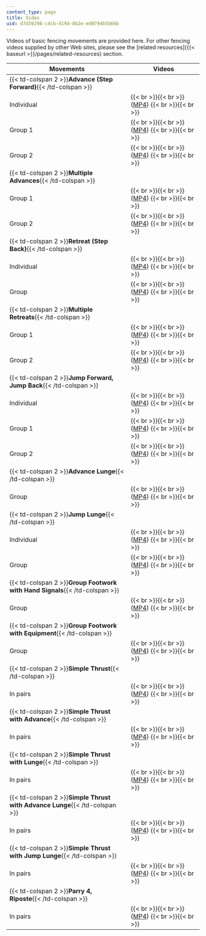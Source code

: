 ```yaml
---
content_type: page
title: Video
uid: d7d39298-c4cb-d194-8b2e-ed0794b5b66b
---
```


Videos of basic fencing movements are provided here. For other fencing videos supplied by other Web sites, please see the [related resources]({{< baseurl >}}/pages/related-resources) section.

| Movements | Videos |
| --- | --- |
| {{< td-colspan 2 >}}**Advance (Step Forward)**{{< /td-colspan >}} ||
| Individual |  {{< br >}}{{< br >}} ([MP4](http://www.archive.org/download/MITPE.740S06/step_forward-220k_512kb.mp4)) {{< br >}}{{< br >}}  |
| Group 1 |  {{< br >}}{{< br >}} ([MP4](http://www.archive.org/download/MITPE.740S06/step_forward_group-220k_512kb.mp4)) {{< br >}}{{< br >}}  |
| Group 2 |  {{< br >}}{{< br >}} ([MP4](http://www.archive.org/download/MITPE.740S06/step_forward_group_2-220k_512kb.mp4)) {{< br >}}{{< br >}}  |
| {{< td-colspan 2 >}}**Multiple Advances**{{< /td-colspan >}} ||
| Group 1 |  {{< br >}}{{< br >}} ([MP4](http://www.archive.org/download/MITPE.740S06/three_steps_forward_group-220k_512kb.mp4)) {{< br >}}{{< br >}}  |
| Group 2 |  {{< br >}}{{< br >}} ([MP4](http://www.archive.org/download/MITPE.740S06/tiny_steps_forward-220k_512kb.mp4)) {{< br >}}{{< br >}}  |
| {{< td-colspan 2 >}}**Retreat (Step Back)**{{< /td-colspan >}} ||
| Individual |  {{< br >}}{{< br >}} ([MP4](http://www.archive.org/download/MITPE.740S06/step_back-220k_512kb.mp4)) {{< br >}}{{< br >}}  |
| Group |  {{< br >}}{{< br >}} ([MP4](http://www.archive.org/download/MITPE.740S06/step_back_group-220k_512kb.mp4)) {{< br >}}{{< br >}}  |
| {{< td-colspan 2 >}}**Multiple Retreats**{{< /td-colspan >}} ||
| Group 1 |  {{< br >}}{{< br >}} ([MP4](http://www.archive.org/download/MITPE.740S06/two_steps_back_group-220k_512kb.mp4)) {{< br >}}{{< br >}}  |
| Group 2 |  {{< br >}}{{< br >}} ([MP4](http://www.archive.org/download/MITPE.740S06/tiny_steps_back_group-220k_512kb.mp4)) {{< br >}}{{< br >}}  |
| {{< td-colspan 2 >}}**Jump Forward, Jump Back**{{< /td-colspan >}} ||
| Individual |  {{< br >}}{{< br >}} ([MP4](http://www.archive.org/download/MITPE.740S06/jump_forward_jump_back-220k_512kb.mp4)) {{< br >}}{{< br >}}  |
| Group 1 |  {{< br >}}{{< br >}} ([MP4](http://www.archive.org/download/MITPE.740S06/jump_forward_jump_back_group-220k_512kb.mp4)) {{< br >}}{{< br >}}  |
| Group 2 |  {{< br >}}{{< br >}} ([MP4](http://www.archive.org/download/MITPE.740S06/jump_forward_jump_back_group_2-220k_512kb.mp4)) {{< br >}}{{< br >}}  |
| {{< td-colspan 2 >}}**Advance Lunge**{{< /td-colspan >}} ||
| Group |  {{< br >}}{{< br >}} ([MP4](http://www.archive.org/download/MITPE.740S06/advance_lunge_group-220k_512kb.mp4)) {{< br >}}{{< br >}}  |
| {{< td-colspan 2 >}}**Jump Lunge**{{< /td-colspan >}} ||
| Individual |  {{< br >}}{{< br >}} ([MP4](http://www.archive.org/download/MITPE.740S06/jumpe_lunge-220k_512kb.mp4)) {{< br >}}{{< br >}}  |
| Group |  {{< br >}}{{< br >}} ([MP4](http://www.archive.org/download/MITPE.740S06/jump_lunge_group-220k_512kb.mp4)) {{< br >}}{{< br >}}  |
| {{< td-colspan 2 >}}**Group Footwork with Hand Signals**{{< /td-colspan >}} ||
| Group |  {{< br >}}{{< br >}} ([MP4](http://www.archive.org/download/MITPE.740S06/group_footwork_with_jarek_2-220k_512kb.mp4)) {{< br >}}{{< br >}}  |
| {{< td-colspan 2 >}}**Group Footwork with Equipment**{{< /td-colspan >}} ||
| Group |  {{< br >}}{{< br >}} ([MP4](http://www.archive.org/download/MITPE.740S06/group_footwork_with_equipment-220k_512kb.mp4)) {{< br >}}{{< br >}}  |
| {{< td-colspan 2 >}}**Simple Thrust**{{< /td-colspan >}} ||
| In pairs |  {{< br >}}{{< br >}} ([MP4](http://www.archive.org/download/MITPE.740S06/simple_thrusts_group-220k_512kb.mp4)) {{< br >}}{{< br >}}  |
| {{< td-colspan 2 >}}**Simple Thrust with Advance**{{< /td-colspan >}} ||
| In pairs |  {{< br >}}{{< br >}} ([MP4](http://www.archive.org/download/MITPE.740S06/simple_thrust_with_advance-220k_512kb.mp4)) {{< br >}}{{< br >}}  |
| {{< td-colspan 2 >}}**Simple Thrust with Lunge**{{< /td-colspan >}} ||
| In pairs |  {{< br >}}{{< br >}} ([MP4](http://www.archive.org/download/MITPE.740S06/lunge-220k_512kb.mp4)) {{< br >}}{{< br >}}  |
| {{< td-colspan 2 >}}**Simple Thrust with Advance Lunge**{{< /td-colspan >}} ||
| In pairs |  {{< br >}}{{< br >}} ([MP4](http://www.archive.org/download/MITPE.740S06/advance_lunge-220k_512kb.mp4)) {{< br >}}{{< br >}}  |
| {{< td-colspan 2 >}}**Simple Thrust with Jump Lunge**{{< /td-colspan >}} ||
| In pairs |  {{< br >}}{{< br >}} ([MP4](http://www.archive.org/download/MITPE.740S06/jump_lunge-220k_512kb.mp4)) {{< br >}}{{< br >}}  |
| {{< td-colspan 2 >}}**Parry 4, Riposte**{{< /td-colspan >}} ||
| In pairs |  {{< br >}}{{< br >}} ([MP4](http://www.archive.org/download/MITPE.740S06/parry_4_repost-220k_512kb.mp4)) {{< br >}}{{< br >}}